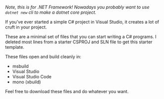 *Note, this is for .NET Framework! Nowadays you probably want to use `dotnet new` cli to make a dotnet core project.*

If you've ever started a simple C# project in Visual Studio, it creates a lot of cruft in your project.

These are a minimal set of files that you can start writing a C# programs. I deleted most lines from a starter CSPROJ and SLN file to get this starter template.

These files open and build cleanly in:
* msbuild
* Visual Studio
* Visual Studio Code
* mono (xbuild)


Feel free to download these files and do whatever you want.
